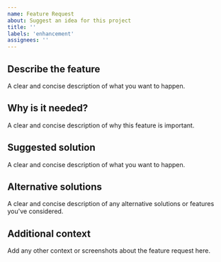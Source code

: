 ```yaml
---
name: Feature Request
about: Suggest an idea for this project
title: ''
labels: 'enhancement'
assignees: ''
---
```


## Describe the feature

A clear and concise description of what you want to happen.

## Why is it needed?

A clear and concise description of why this feature is important.

## Suggested solution

A clear and concise description of what you want to happen.

## Alternative solutions

A clear and concise description of any alternative solutions or features you've considered.

## Additional context

Add any other context or screenshots about the feature request here.
